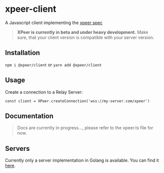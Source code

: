 # xpeer-client

A Javascript client implementing the [xpeer spec](https://github.com/fabiankachlock/xpeer-server/blob/main/spec.md)

> **XPeer is currently in beta and under heavy development.** Make sure, that your client version is compatible with your server version.

## Installation

`npm i @xpeer/client`
or
`yarn add @xpeer/client`

## Usage

Create a connection to a Relay Server:

`const client = XPeer.createConnection('wss://my-server.com/xpeer')`

## Documentation

> Docs are currently in progress..., please refer to the xpeer.ts file for now.

## Servers

Currently only a server implementation in Golang is available. You can find it [here](https://github.com/fabiankachlock/xpeer-server/).
